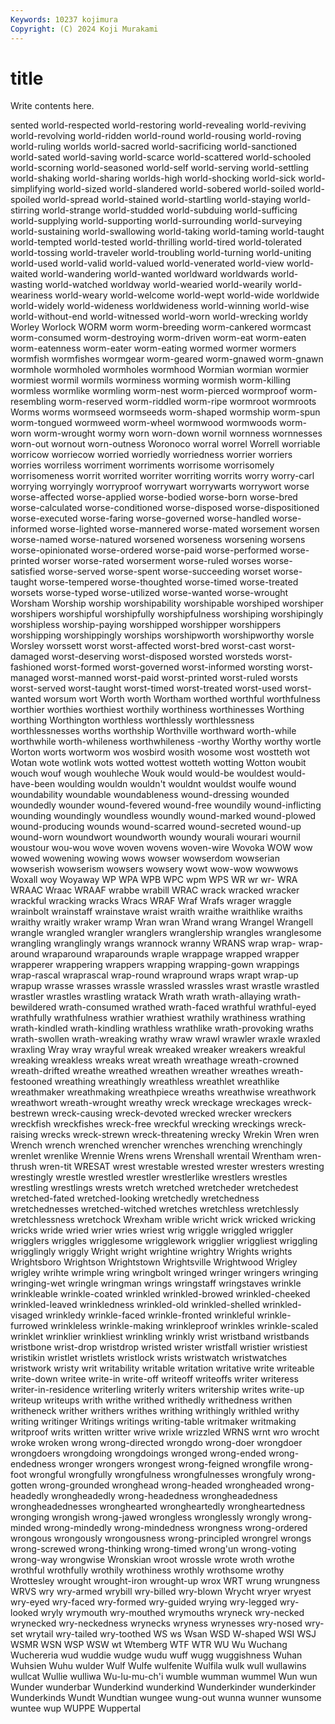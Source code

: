 ```yaml
---
Keywords: 10237 kojimura
Copyright: (C) 2024 Koji Murakami
---
```


# title

Write contents here.



sented world-respected
world-restoring world-revealing world-reviving world-revolving world-ridden world-round world-rousing world-roving world-ruling worlds
world-sacred world-sacrificing world-sanctioned world-sated world-saving world-scarce world-scattered world-schooled world-scorning world-seasoned
world-self world-serving world-settling world-shaking world-sharing worlds-high world-shocking world-sick world-simplifying world-sized
world-slandered world-sobered world-soiled world-spoiled world-spread world-stained world-startling world-staying world-stirring world-strange
world-studded world-subduing world-sufficing world-supplying world-supporting world-surrounding world-surveying world-sustaining world-swallowing world-taking
world-taming world-taught world-tempted world-tested world-thrilling world-tired world-tolerated world-tossing world-traveler world-troubling
world-turning world-uniting world-used world-valid world-valued world-venerated world-view world-waited world-wandering world-wanted
worldward worldwards world-wasting world-watched worldway world-wearied world-wearily world-weariness world-weary world-welcome
world-wept world-wide worldwide world-widely world-wideness worldwideness world-winning world-wise world-without-end world-witnessed
world-worn world-wrecking worldy Worley Worlock WORM worm worm-breeding worm-cankered wormcast
worm-consumed worm-destroying worm-driven worm-eat worm-eaten worm-eatenness worm-eater worm-eating wormed wormer
wormers wormfish wormfishes wormgear worm-geared worm-gnawed worm-gnawn wormhole wormholed wormholes
wormhood Wormian wormian wormier wormiest wormil wormils worminess worming wormish
worm-killing wormless wormlike wormling worm-nest worm-pierced wormproof worm-resembling worm-reserved worm-riddled
worm-ripe wormroot wormroots Worms worms wormseed wormseeds worm-shaped wormship worm-spun
worm-tongued wormweed worm-wheel wormwood wormwoods worm-worn worm-wrought wormy worn worn-down
wornil wornness wornnesses worn-out wornout worn-outness Woronoco worral worrel Worrell
worriable worricow worriecow worried worriedly worriedness worrier worriers worries worriless
worriment worriments worrisome worrisomely worrisomeness worrit worrited worriter worriting worrits
worry worry-carl worrying worryingly worryproof worrywart worrywarts worrywort worse worse-affected
worse-applied worse-bodied worse-born worse-bred worse-calculated worse-conditioned worse-disposed worse-dispositioned worse-executed worse-faring
worse-governed worse-handled worse-informed worse-lighted worse-mannered worse-mated worsement worsen worse-named worse-natured
worsened worseness worsening worsens worse-opinionated worse-ordered worse-paid worse-performed worse-printed worser
worse-rated worserment worse-ruled worses worse-satisfied worse-served worse-spent worse-succeeding worset worse-taught
worse-tempered worse-thoughted worse-timed worse-treated worsets worse-typed worse-utilized worse-wanted worse-wrought Worsham
Worship worship worshipability worshipable worshiped worshiper worshipers worshipful worshipfully worshipfulness
worshiping worshipingly worshipless worship-paying worshipped worshipper worshippers worshipping worshippingly worships
worshipworth worshipworthy worsle Worsley worssett worst worst-affected worst-bred worst-cast worst-damaged
worst-deserving worst-disposed worsted worsteds worst-fashioned worst-formed worst-governed worst-informed worsting worst-managed
worst-manned worst-paid worst-printed worst-ruled worsts worst-served worst-taught worst-timed worst-treated worst-used
worst-wanted worsum wort Worth worth Wortham worthed worthful worthfulness worthier
worthies worthiest worthily worthiness worthinesses Worthing worthing Worthington worthless worthlessly
worthlessness worthlessnesses worths worthship Worthville worthward worth-while worthwhile worth-whileness worthwhileness
-worthy Worthy worthy wortle Worton worts wortworm wos wosbird wosith
wosome wost wostteth wot Wotan wote wotlink wots wotted wottest
wotteth wotting Wotton woubit wouch wouf wough wouhleche Wouk would
would-be wouldest would-have-been woulding wouldn wouldn't wouldnt wouldst woulfe wound
woundability woundable woundableness wound-dressing wounded woundedly wounder wound-fevered wound-free woundily
wound-inflicting wounding woundingly woundless woundly wound-marked wound-plowed wound-producing wounds wound-scarred
wound-secreted wound-up wound-worn woundwort woundworth woundy wourali wourari wournil woustour
wou-wou wove woven wovens woven-wire Wovoka WOW wow wowed wowening
wowing wows wowser wowserdom wowserian wowserish wowserism wowsers wowsery wowt
wow-wow wowwows Woxall woy Woyaway WP WPA WPB WPC wpm
WPS WR wr wr- WRA WRAAC Wraac WRAAF wrabbe wrabill
WRAC wrack wracked wracker wrackful wracking wracks Wracs WRAF Wraf
Wrafs wrager wraggle wrainbolt wrainstaff wrainstave wraist wraith wraithe wraithlike
wraiths wraithy wraitly wraker wramp Wran wran Wrand wrang Wrangel
Wrangell wrangle wrangled wrangler wranglers wranglership wrangles wranglesome wrangling wranglingly
wrangs wrannock wranny WRANS wrap wrap- wrap-around wraparound wraparounds wraple
wrappage wrapped wrapper wrapperer wrappering wrappers wrapping wrapping-gown wrappings wrap-rascal
wraprascal wrap-round wrapround wraps wrapt wrap-up wrapup wrasse wrasses wrassle
wrassled wrassles wrast wrastle wrastled wrastler wrastles wrastling wratack Wrath
wrath wrath-allaying wrath-bewildered wrath-consumed wrathed wrath-faced wrathful wrathful-eyed wrathfully wrathfulness
wrathier wrathiest wrathily wrathiness wrathing wrath-kindled wrath-kindling wrathless wrathlike wrath-provoking
wraths wrath-swollen wrath-wreaking wrathy wraw wrawl wrawler wraxle wraxled wraxling
Wray wray wrayful wreak wreaked wreaker wreakers wreakful wreaking wreakless
wreaks wreat wreath wreathage wreath-crowned wreath-drifted wreathe wreathed wreathen wreather
wreathes wreath-festooned wreathing wreathingly wreathless wreathlet wreathlike wreathmaker wreathmaking wreathpiece
wreaths wreathwise wreathwork wreathwort wreath-wrought wreathy wreck wreckage wreckages wreck-bestrewn
wreck-causing wreck-devoted wrecked wrecker wreckers wreckfish wreckfishes wreck-free wreckful wrecking
wreckings wreck-raising wrecks wreck-strewn wreck-threatening wrecky Wrekin Wren wren Wrench
wrench wrenched wrencher wrenches wrenching wrenchingly wrenlet wrenlike Wrennie Wrens
wrens Wrenshall wrentail Wrentham wren-thrush wren-tit WRESAT wrest wrestable wrested
wrester wresters wresting wrestingly wrestle wrestled wrestler wrestlerlike wrestlers wrestles
wrestling wrestlings wrests wretch wretched wretcheder wretchedest wretched-fated wretched-looking wretchedly
wretchedness wretchednesses wretched-witched wretches wretchless wretchlessly wretchlessness wretchock Wrexham wrible
wricht wrick wricked wricking wricks wride wried wrier wries wriest
wrig wriggle wriggled wriggler wrigglers wriggles wrigglesome wrigglework wrigglier wriggliest
wriggling wrigglingly wriggly Wright wright wrightine wrightry Wrights wrights Wrightsboro
Wrightson Wrightstown Wrightsville Wrightwood Wrigley wrigley wrihte wrimple wring wringbolt
wringed wringer wringers wringing wringing-wet wringle wringman wrings wringstaff wringstaves
wrinkle wrinkleable wrinkle-coated wrinkled wrinkled-browed wrinkled-cheeked wrinkled-leaved wrinkledness wrinkled-old wrinkled-shelled
wrinkled-visaged wrinkledy wrinkle-faced wrinkle-fronted wrinkleful wrinkle-furrowed wrinkleless wrinkle-making wrinkleproof wrinkles
wrinkle-scaled wrinklet wrinklier wrinkliest wrinkling wrinkly wrist wristband wristbands wristbone
wrist-drop wristdrop wristed wrister wristfall wristier wristiest wristikin wristlet wristlets
wristlock wrists wristwatch wristwatches wristwork wristy writ writability writable writation
writative write writeable write-down writee write-in write-off writeoff writeoffs writer
writeress writer-in-residence writerling writerly writers writership writes write-up writeup writeups
writh writhe writhed writhedly writhedness writhen writheneck writher writhers writhes
writhing writhingly writhled writhy writing writinger Writings writings writing-table writmaker
writmaking writproof writs written writter wrive wrixle wrizzled WRNS wrnt
wro wrocht wroke wroken wrong wrong-directed wrongdo wrong-doer wrongdoer wrongdoers
wrongdoing wrongdoings wronged wrong-ended wrong-endedness wronger wrongers wrongest wrong-feigned wrongfile
wrong-foot wrongful wrongfully wrongfulness wrongfulnesses wrongfuly wrong-gotten wrong-grounded wronghead wrong-headed
wrongheaded wrong-headedly wrongheadedly wrong-headedness wrongheadedness wrongheadednesses wronghearted wrongheartedly wrongheartedness wronging
wrongish wrong-jawed wrongless wronglessly wrongly wrong-minded wrong-mindedly wrong-mindedness wrongness wrong-ordered
wrongous wrongously wrongousness wrong-principled wrongrel wrongs wrong-screwed wrong-thinking wrong-timed wrong'un
wrong-voting wrong-way wrongwise Wronskian wroot wrossle wrote wroth wrothe wrothful
wrothfully wrothily wrothiness wrothly wrothsome wrothy Wrottesley wrought wrought-iron wrought-up
wrox WRT wrung wrungness WRVS wry wry-armed wrybill wry-billed wry-blown
Wrycht wryer wryest wry-eyed wry-faced wry-formed wry-guided wrying wry-legged wry-looked
wryly wrymouth wry-mouthed wrymouths wryneck wry-necked wrynecked wry-neckedness wrynecks wryness
wrynesses wry-nosed wry-set wrytail wry-tailed wry-toothed WS ws Wsan WSD
W-shaped WSI WSJ WSMR WSN WSP WSW wt Wtemberg WTF
WTR WU Wu Wuchang Wuchereria wud wuddie wudge wudu wuff
wugg wuggishness Wuhan Wuhsien Wuhu wulder Wulf Wulfe wulfenite Wulfila
wulk wull wullawins wullcat Wullie wulliwa Wu-lu-mu-ch'i wumble wumman wummel
Wun wun Wunder wunderbar Wunderkind wunderkind Wunderkinder wunderkinder Wunderkinds Wundt
Wundtian wungee wung-out wunna wunner wunsome wuntee wup WUPPE Wuppertal
